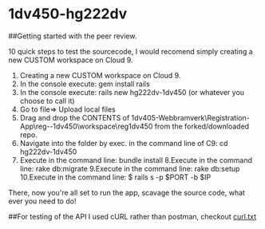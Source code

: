 # 1dv450-hg222dv



##Getting started with the peer review.

10 quick steps to test the sourcecode, I would recomend simply creating a new CUSTOM workspace on Cloud 9.

1. Creating a new CUSTOM workspace on Cloud 9.
2. In the console execute: gem install rails
3. In the console execute: rails new hg222dv-1dv450        (or whatever you choose to call it)
4. Go to file=> Upload local files
5. Drag and drop the CONTENTS of 1dv405-Webbramverk\Registration-App\reg--1dv450\workspace\reg1dv450 from the forked/downloaded repo.
6. Navigate into the folder by exec. in the command line of C9: cd hg222dv-1dv450
7. Execute in the command line: bundle install
8.Execute in the command line: rake db:migrate
9.Execute in the command line: rake db:setup
10.Execute in the command line: $ rails s -p $PORT -b $IP

There, now you're all set to run the app, scavage the source code, what ever you need to do!

##For testing of the API
I used cURL rather than postman, checkout [curl.txt](https://github.com/henceee/1dv450-hg222dv/blob/master/reg1dv450/curl/CURL.txt)

